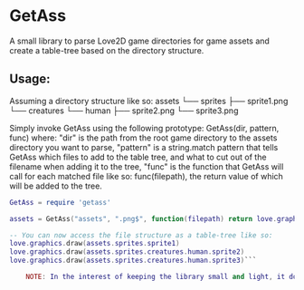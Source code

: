 # GetAss

A small library to parse Love2D game directories for game assets and create a table-tree based on the directory structure.

## Usage:
Assuming a directory structure like so:
assets
└── sprites
    ├── sprite1.png
    └── creatures
        └── human
            ├── sprite2.png
            └── sprite3.png 

Simply invoke GetAss using the following prototype: GetAss(dir, pattern, func) where:
    "dir" is the path from the root game directory to the assets directory you want to parse,
    "pattern" is a string.match pattern that tells GetAss which files to add to the table tree, and what to cut out of the filename when adding it to the tree,
    "func" is the function that GetAss will call for each matched file like so: func(filepath), the return value of which will be added to the tree.

```lua
GetAss = require 'getass'

assets = GetAss("assets", ".png$", function(filepath) return love.graphics.newImage(filepath) end)

-- You can now access the file structure as a table-tree like so:
love.graphics.draw(assets.sprites.sprite1)
love.graphics.draw(assets.sprites.creatures.human.sprite2)
love.graphics.draw(assets.sprites.creatures.human.sprite3)```

    NOTE: In the interest of keeping the library small and light, it does not have automatic renaming of problematic characters in filenames(spaces, commas, etc...) so you should your assets appropriately. It will, however remove the pattern that you match for and any characters after the first dot it finds(so that it will still work if the pattern is not the file extension).
